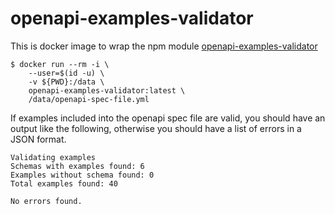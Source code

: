 # openapi-examples-validator

This is docker image to wrap the npm module [openapi-examples-validator](https://github.com/codekie/openapi-examples-validator) 

```shell
$ docker run --rm -i \
    --user=$(id -u) \
    -v ${PWD}:/data \
    openapi-examples-validator:latest \
    /data/openapi-spec-file.yml
```

If examples included into the openapi spec file are valid, you should have an output like the following, otherwise you should have a list of errors in a JSON format.  

```
Validating examples
Schemas with examples found: 6
Examples without schema found: 0
Total examples found: 40

No errors found.

```